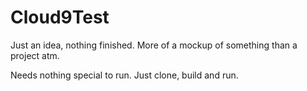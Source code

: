 # Cloud9Test

Just an idea, nothing finished. More of a mockup of something than a project atm.

Needs nothing special to run. Just clone, build and run. 
